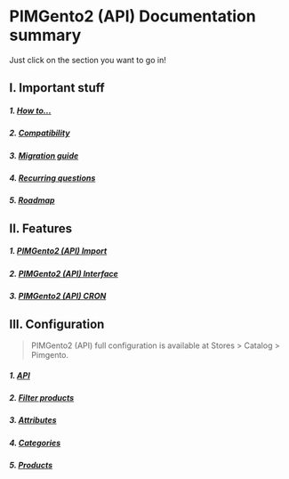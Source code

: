 # PIMGento2 (API) Documentation summary

Just click on the section you want to go in!

I. Important stuff
------------------
##### 1. [How to...](important_stuff/how_to.md)
##### 2. [Compatibility](important_stuff/compatibility.md)
##### 3. [Migration guide](important_stuff/migration_guide.md)
##### 4. [Recurring questions](important_stuff/recurring_questions.md)
##### 5. [Roadmap](important_stuff/roadmap.md)

II. Features
--------------------
##### 1. [PIMGento2 (API) Import](features/pimgento_import.md)
##### 2. [PIMGento2 (API) Interface](features/pimgento_interface.md)
##### 3. [PIMGento2 (API) CRON](features/pimgento_cron.md)

III. Configuration
------------------
> PIMGento2 (API) full configuration is available at Stores > Catalog > Pimgento.

##### 1. [API](configuration/api.md)
##### 2. [Filter products](configuration/filter_products.md)
##### 3. [Attributes](configuration/attributes.md)
##### 4. [Categories](configuration/categories.md)
##### 5. [Products](configuration/products.md)